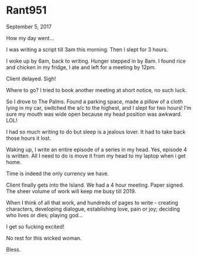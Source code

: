 # Rant951


September 5, 2017

How my day went…

I was writing a script till 3am this morning. Then I slept for 3 hours.

I woke up by 6am, back to writing. Hunger stepped in by 8am. I found rice and chicken in my fridge, I ate and left for a meeting by 12pm.

Client delayed. Sigh!

Where to go? I tried to book another meeting at short notice, no such luck.

So I drove to The Palms. Found a parking space, made a pillow of a cloth lying in my car, switched the a/c to the highest, and I slept for two hours! I’m sure my mouth was wide open because my head position was awkward. LOL!

I had so much writing to do but sleep is a jealous lover. It had to take back those hours it lost. 

Waking up, I write an entire episode of a series in my head. Yes, episode 4 is written. All I need to do is move it from my head to my laptop when i get home.

Time is indeed the only currency we have.

Client finally gets into the Island. We had a 4 hour meeting. Paper signed. The sheer volume of work will keep me busy till 2019.

When I think of all that work, and hundreds of pages to write - creating characters, developing dialogue, establishing love, pain or joy; deciding who lives or dies; playing god… 

I get so fucking excited!

No rest for this wicked woman.

Bless.